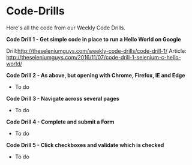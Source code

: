 # Code-Drills
Here's all the code from our Weekly Code Drills.

**Code Drill 1 - Get simple code in place to run a Hello World on Google**

Drill:http://theseleniumguys.com/weekly-code-drills/code-drill-1/
Article: http://theseleniumguys.com/2016/11/07/code-drill-1-selenium-c-hello-world/

**Code Drill 2 - As above, but opening with Chrome, Firefox, IE and Edge**

- To do

**Code Drill 3 - Navigate across several pages**

- To do

**Code Drill 4 - Complete and submit a Form**

- To do

**Code Drill 5 - Click checkboxes and validate which is checked**

- To do
